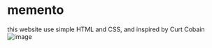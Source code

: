 # memento
this website use simple HTML and CSS, and inspired by Curt Cobain
![image](https://github.com/DominiquesChivas/memento/assets/101805732/3f9ef59c-5852-48c1-b8a0-e63e260e3478)
